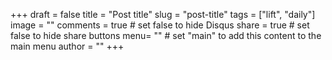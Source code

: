 +++
draft = false
title = "Post title"
slug = "post-title"
tags = ["lift", "daily"]
image = ""
comments = true	# set false to hide Disqus
share = true	# set false to hide share buttons
menu= ""		# set "main" to add this content to the main menu
author = ""
+++